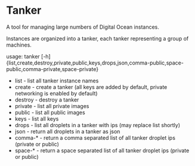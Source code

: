Tanker
===========

A tool for managing large numbers of Digital Ocean instances.

Instances are organized into a tanker, each tanker representing a group of machines. 

usage: tanker [-h]
  {list,create,destroy,private,public,keys,drops,json,comma-public,space-public,comma-private,space-private}
  
- list - list all tanker instance names
- create - create a tanker (all keys are added by default, private networking is enabled by default)
- destroy - destroy a tanker
- private - list all private images
- public - list all public images
- keys - list all keys
- drops - list all droplets in a tanker with ips (may replace list shortly)
- json - return all droplets in a tanker as json
- comma-* - return a comma separated list of all tanker droplet ips (private or public)
- space-* - return a space separated list of all tanker droplet ips (private or public)
